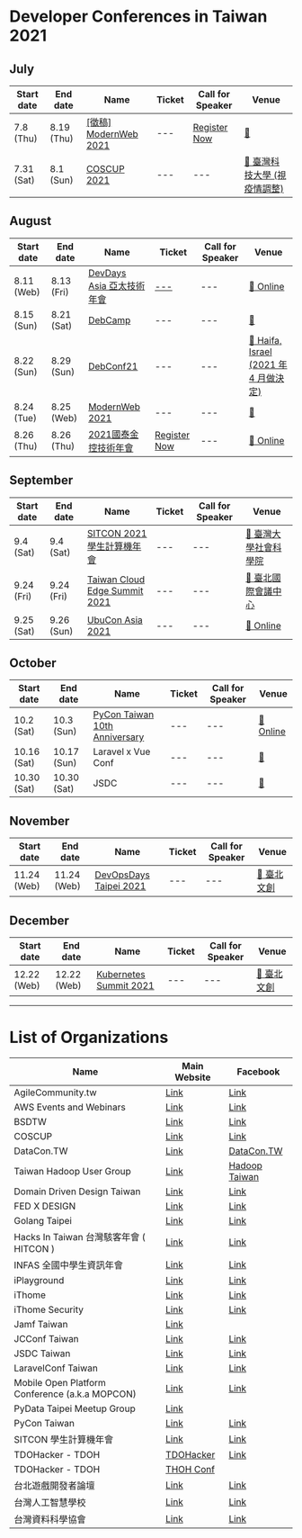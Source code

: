 # Developer Conferences in Taiwan 2021

## July

| Start date | End date | Name | Ticket | Call for Speaker | Venue |
| ---------- | -------- | ---- | ------ | ---------------- | ----- |
| 7.8 (Thu) | 8.19 (Thu) | [[徵稿] ModernWeb 2021](https://modernweb.tw/) | --- | [Register Now](https://modernweb.tw/cfs/) | [🛵 ](https://maps.google.com/?q=)
 |7.31 (Sat) | 8.1 (Sun) | [COSCUP 2021](https://coscup.medium.com/coscup-%E6%90%B6%E5%85%88%E5%A0%B1-2021-%E9%96%8B%E8%B7%91%E5%9B%89-cb6c12fb097) | --- | --- | [🛵 臺灣科技大學 (視疫情調整)](https://maps.google.com/?q=%E8%87%BA%E7%81%A3%E7%A7%91%E6%8A%80%E5%A4%A7%E5%AD%B8%20(%E8%A6%96%E7%96%AB%E6%83%85%E8%AA%BF%E6%95%B4)) |

## August

| Start date | End date | Name | Ticket | Call for Speaker | Venue |
| ---------- | -------- | ---- | ------ | ---------------- | ----- |
| 8.11 (Web) | 8.13 (Fri) | [DevDays Asia 亞太技術年會](https://event.ithome.com.tw/live/devdays/index.html) | [---](https://app.micepad.co/pages/#/register/devdays) | --- | [🛵 Online](https://maps.google.com/?q=Online)
 |8.15 (Sun) | 8.21 (Sat) | [DebCamp](https://debconf21.debconf.org/) | --- | --- | [🛫 ](https://maps.google.com/?q=)
 |8.22 (Sun) | 8.29 (Sun) | [DebConf21](https://debconf21.debconf.org/) | --- | --- | [🛫 Haifa, Israel (2021 年 4 月做決定)](https://maps.google.com/?q=Haifa,%20Israel%20(2021%20%E5%B9%B4%204%20%E6%9C%88%E5%81%9A%E6%B1%BA%E5%AE%9A))
 |8.24 (Tue) | 8.25 (Web) | [ModernWeb 2021](https://modernweb.tw/) | --- | --- | [🛵 ](https://maps.google.com/?q=)
 |8.26 (Thu) | 8.26 (Thu) | [2021國泰金控技術年會](https://edm.bnext.com.tw/2021cathaycon/) | [Register Now](https://www.accupass.com/event/2107221002434542934180) | --- | [🛵 Online](https://maps.google.com/?q=Online) |

## September

| Start date | End date | Name | Ticket | Call for Speaker | Venue |
| ---------- | -------- | ---- | ------ | ---------------- | ----- |
| 9.4 (Sat) | 9.4 (Sat) | [SITCON 2021 學生計算機年會](https://sitcon.org/2021) | --- | --- | [🛵 臺灣大學社會科學院](https://maps.google.com/?q=%E8%87%BA%E7%81%A3%E5%A4%A7%E5%AD%B8%E7%A4%BE%E6%9C%83%E7%A7%91%E5%AD%B8%E9%99%A2)
 |9.24 (Fri) | 9.24 (Fri) | [Taiwan Cloud Edge Summit 2021](https://cloudsummit.ithome.com.tw/) | --- | --- | [🛵 臺北國際會議中心](https://maps.google.com/?q=%E8%87%BA%E5%8C%97%E5%9C%8B%E9%9A%9B%E6%9C%83%E8%AD%B0%E4%B8%AD%E5%BF%83)
 |9.25 (Sat) | 9.26 (Sun) | [UbuCon Asia 2021](https://2021.ubucon.asia/) | --- | --- | [🛫 Online](https://maps.google.com/?q=Online) |

## October

| Start date | End date | Name | Ticket | Call for Speaker | Venue |
| ---------- | -------- | ---- | ------ | ---------------- | ----- |
| 10.2 (Sat) | 10.3 (Sun) | [PyCon Taiwan 10th Anniversary](https://tw.pycon.org/2021/zh-hant) | --- | --- | [🛵 Online](https://maps.google.com/?q=Online)
 |10.16 (Sat) | 10.17 (Sun) | Laravel x Vue Conf | --- | --- | [🛵 ](https://maps.google.com/?q=)
 |10.30 (Sat) | 10.30 (Sat) | JSDC | --- | --- | [🛵 ](https://maps.google.com/?q=) |

## November

| Start date | End date | Name | Ticket | Call for Speaker | Venue |
| ---------- | -------- | ---- | ------ | ---------------- | ----- |
| 11.24 (Web) | 11.24 (Web) | [DevOpsDays Taipei 2021](https://devopsdays.tw/) | --- | --- | [🛵 臺北文創](https://maps.google.com/?q=%E8%87%BA%E5%8C%97%E6%96%87%E5%89%B5) |

## December

| Start date | End date | Name | Ticket | Call for Speaker | Venue |
| ---------- | -------- | ---- | ------ | ---------------- | ----- |
| 12.22 (Web) | 12.22 (Web) | [Kubernetes Summit 2021](https://k8s.ithome.com.tw/) | --- | --- | [🛵 臺北文創](https://maps.google.com/?q=%E8%87%BA%E5%8C%97%E6%96%87%E5%89%B5) |

---

# List of Organizations

| Name | Main Website | Facebook |
| ---- | ------------ | -------- |
| AgileCommunity.tw | [Link](https://agilecommunity.tw/) | [Link](https://www.facebook.com/AgileCommunity.tw/)
 |AWS Events and Webinars | [Link](https://aws.amazon.com/events) | [Link](https://www.facebook.com/amazonwebservices)
 |BSDTW | [Link](https://bsdtw.org/) | [Link](https://www.facebook.com/BSDTW/)
 |COSCUP | [Link](https://coscup.org/) | [Link](https://www.facebook.com/coscup/)
 |DataCon.TW | [Link](https://datacon.tw/) | [DataCon.TW](https://zh-tw.facebook.com/datacon.tw/)
 |Taiwan Hadoop User Group | [Link](http://www.hadoop.tw/) | [Hadoop Taiwan](https://www.facebook.com/groups/hadoop.tw/)
 |Domain Driven Design Taiwan | [Link](https://www.ddd-tw.com/) | [Link](https://www.facebook.com/DDDCommunity.tw/)
 |FED X DESIGN | [Link](https://www.fed.tw/) | [Link](https://www.facebook.com/groups/f2e.tw/)
 |Golang Taipei | [Link](https://www.meetup.com/golang-taipei-meetup) | [Link](https://www.facebook.com/groups/269001993248363)
 |Hacks In Taiwan 台灣駭客年會 ( HITCON ) | [Link](https://hitcon.org/) | [Link](https://www.facebook.com/HITCON)
 |INFAS 全國中學生資訊年會 | [Link](https://infas.club/) | [Link](https://www.facebook.com/infas.club)
 |iPlayground | [Link](https://iplayground.io/) | [Link](https://www.facebook.com/theiPlayground)
 |iThome | [Link](https://www.ithome.com.tw/) | [Link](https://zh-tw.facebook.com/ithomeonline)
 |iThome Security | [Link](https://www.ithome.com.tw/) | [Link](https://zh-tw.facebook.com/ithomecyber)
 |Jamf Taiwan | [Link](https://twitter.com/JAMFSoftwareTW) | 
JCConf Taiwan | [Link](https://jcconf.tw/) | [Link](https://www.facebook.com/jcconf/)
 |JSDC Taiwan | [Link](https://jsdc.tw/) | [Link](https://www.facebook.com/JSDC.TW/)
 |LaravelConf Taiwan | [Link](https://laravelconf.tw/) | [Link](https://zh-tw.facebook.com/laravelconftw/)
 |Mobile Open Platform Conference (a.k.a MOPCON) | [Link](https://mopcon.org/) | [Link](https://zh-tw.facebook.com/mopcon/)
 |PyData Taipei Meetup Group | [Link](https://www.meetup.com/PyData-Taipei-Meetup-Group/) | 
PyCon Taiwan | [Link](https://tw.pycon.org) | [Link](https://zh-tw.facebook.com/pycontw/)
 |SITCON 學生計算機年會 | [Link](https://sitcon.org/) | [Link](https://sitcon.org/fb)
 |TDOHacker - TDOH | [TDOHacker](https://tdohacker.org/) | [Link](https://www.facebook.com/tdohacker)
 |TDOHacker - TDOH | [THOH Conf](https://tdoh-conf.online/) | 
台北遊戲開發者論壇 | [Link](https://tgdf.tw/) | [Link](https://www.facebook.com/TGDF.Official/)
 |台灣人工智慧學校 | [Link](https://aiacademy.tw/) | [Link](https://www.facebook.com/aiacademy.tw/)
 |台灣資料科學協會 | [Link](http://foundation.datasci.tw/) | [Link](https://www.facebook.com/twdsconf/) |
